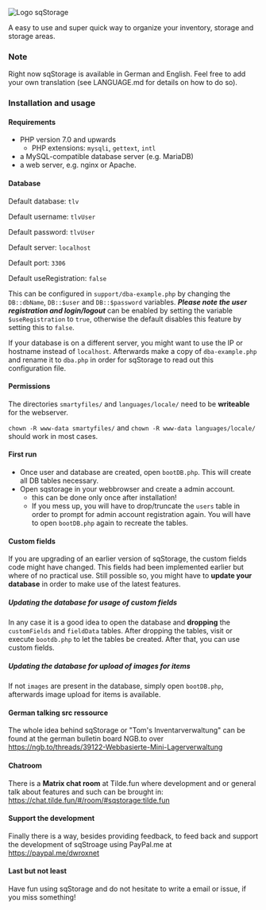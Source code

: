 ![Logo sqStorage](https://www.picflash.org/img/2018/12/31/hwxkb96wq17sfvu.png "Logo sqStorage")

A easy to use and super quick way to organize your inventory, storage and storage areas.

### Note
Right now sqStorage is available in German and English. Feel free to add your own translation (see LANGUAGE.md for details on how to do so).

### Installation and usage

#### Requirements

* PHP version 7.0 and upwards
  * PHP extensions: `mysqli`, `gettext`, `intl`
* a MySQL-compatible database server (e.g. MariaDB)
* a web server, e.g. nginx or Apache.

#### Database

Default database: `tlv`

Default username: `tlvUser`

Default password: `tlvUser`

Default server: `localhost`

Default port: `3306`

Default useRegistration: `false`

This can be configured in `support/dba-example.php` by changing the `DB::dbName`, `DB::$user` and `DB::$password` variables. 
***Please note the user registration and login/logout*** can be enabled by setting the variable `$useRegistration` to `true`, otherwise the default disables this feature by setting this to `false`.

If your database is on a different server, you might want to use the IP or hostname instead of `localhost`. Afterwards make a copy of `dba-example.php` and rename it to `dba.php` in order for sqStorage to read out this configuration file.

#### Permissions

The directories `smartyfiles/` and `languages/locale/` need to be **writeable** for the webserver.

`chown -R www-data smartyfiles/` and `chown -R www-data languages/locale/` should work in most cases.

#### First run

- Once user and database are created, open `bootDB.php`. This will create all DB tables necessary.
- Open sqstorage in your webbrowser and create a admin account.
  * this can be done only once after installation!
  * If you mess up, you will have to drop/truncate the `users` table in order to prompt for admin account registration again. You will have to open `bootDB.php` again to recreate the tables.
  
#### Custom fields

If you are upgrading of an earlier version of sqStorage, the custom fields code might have changed. This fields had been implemented earlier but where of no practical use. Still possible so, you might have to **update your database** in order to make use of the latest features.

##### Updating the database for usage of custom fields
In any case it is a good idea to open the database and **dropping** the `customFields` and `fieldData` tables. After dropping the tables, visit or execute `bootdb.php` to let the tables be created. After that, you can use custom fields.

##### Updating the database for upload of images for items
If not `images` are present in the database, simply open `bootDB.php`, afterwards image upload for items is available.


#### German talking src ressource
The whole idea behind sqStorage or "Tom's Inventarverwaltung" can be found at the german bulletin board NGB.to over https://ngb.to/threads/39122-Webbasierte-Mini-Lagerverwaltung

#### Chatroom
There is a **Matrix chat room** at Tilde.fun where development and or general talk about features and such can be brought in:
https://chat.tilde.fun/#/room/#sqstorage:tilde.fun

#### Support the development
Finally there is a way, besides providing feedback, to feed back and support the development of sqStroage using PayPal.me at https://paypal.me/dwroxnet

#### Last but not least
Have fun using sqStorage and do not hesitate to write a email or issue, if you miss something!
